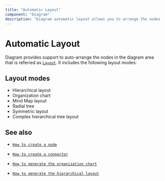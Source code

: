 ```yaml
---
title: "Automatic Layout"
component: "Diagram"
description: "Diagram automatic layout allows you to arrange the nodes in the diagram area."
---
```


# Automatic Layout

Diagram provides support to auto-arrange the nodes in the diagram area that is referred as [`Layout`](https://help.syncfusion.com/cr/blazor/Syncfusion.Blazor~Syncfusion.Blazor.Diagrams.DiagramLayout.html). It includes the following layout modes:

## Layout modes

* Hierarchical layout
* Organization chart
* Mind Map layout
* Radial tree
* Symmetric layout
* Complex hierarchical tree layout

## See also

* [`How to create a node`](../nodes/nodes)

* [`How to create a connector`](../connectors/connectors)

* [`How to generate the organization chart`](./organizational-chart)

* [`How to generate the hierarchical layout`](./hierarchical-layout)